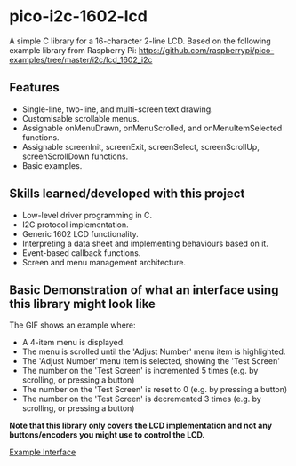 # pico-i2c-1602-lcd
A simple C library for a 16-character 2-line LCD. Based on the following example library from Raspberry Pi: https://github.com/raspberrypi/pico-examples/tree/master/i2c/lcd_1602_i2c

## Features

- Single-line, two-line, and multi-screen text drawing.
- Customisable scrollable menus.
- Assignable onMenuDrawn, onMenuScrolled, and onMenuItemSelected functions.
- Assignable screenInit, screenExit, screenSelect, screenScrollUp, screenScrollDown functions.
- Basic examples.

## Skills learned/developed with this project

- Low-level driver programming in C.
- I2C protocol implementation.
- Generic 1602 LCD functionality.
- Interpreting a data sheet and implementing behaviours based on it.
- Event-based callback functions.
- Screen and menu management architecture.  

## Basic Demonstration of what an interface using this library might look like

The GIF shows an example where:
- A 4-item menu is displayed.
- The menu is scrolled until the 'Adjust Number' menu item is highlighted.
- The 'Adjust Number' menu item is selected, showing the 'Test Screen'
- The number on the 'Test Screen' is incremented 5 times (e.g. by scrolling, or pressing a button)
- The number on the 'Test Screen' is reset to 0 (e.g. by pressing a button)
- The number on the 'Test Screen' is decremented 3 times (e.g. by scrolling, or pressing a button)

**Note that this library only covers the LCD implementation and not any buttons/encoders you might use to control the LCD.**

[Example Interface](https://github.com/Bailym/pico-i2c-1602-lcd/blob/main/examples/demo.gif)


